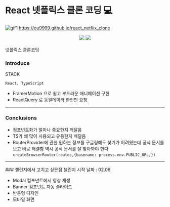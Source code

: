 # React 넷플릭스 클론 코딩 💻

![gif1](https://user-images.githubusercontent.com/113419018/214834234-0c7cfcb0-fff4-4a23-a906-34b67bcd0fa2.gif)
https://ou9999.github.io/react_netflix_clone

<div align="center">
	<img src="https://img.shields.io/badge/React-61DAFB?style=flat&logo=React&logoColor=white" />
  <img src="https://img.shields.io/badge/TypeScript-3178C6?style=flat&logo=TypeScript&logoColor=white" />
</div>
<br>
넷플릭스 클론코딩

### Introduce

STACK

    React, TypeScript

- FramerMotion 으로 쉽고 부드러운 애니메이션 구현
- ReactQuery 로 동일데이터 한번만 요청

<hr>

### Conclusions

- 컴포넌트화가 얼마나 중요한지 깨달음
- TS가 왜 많이 사용되고 유용한지 깨달음
- RouterProvider에 관한 원하는 정보를 구글링해도 찾기가 어려웠는데 공식 문서를 보고 바로 해결함 역시 공식 문서를 잘 찾아봐야 한다
  `createBrowserRouter(routes,{basename: process.env.PUBLIC_URL,})`

<hr>
### 챌린지에서 고치고 싶은점
챌린지 시작 날짜 : 02.06

- Modal 컴포넌트에서 영상 재생
- Banner 컴포넌트 자동 슬라이드
- 반응형 디자인
- 모바일 화면
